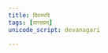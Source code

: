 ```yaml
---  
title: दिवस्परि  
tags: [वात्सप्रम्]
unicode_script: devanagari  

---  
```


<div class="js_include" url="/vedAH/Rk/shAkalam/saMhitA/10/045_divaspari.md"  newLevelForH1="2" includeTitle="false"> </div>  
